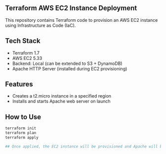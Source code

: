 ## Terraform AWS EC2 Instance Deployment
This repository contains Terraform code to provision an AWS EC2 instance using Infrastructure as Code (IaC).

## Tech Stack
- Terraform 1.7
- AWS EC2 5.33
- Backend: Local (can be extended to S3 + DynamoDB)
- Apache HTTP Server (installed during EC2 provisioning)

## Features
- Creates a t2.micro instance in a specified region
- Installs and starts Apache web server on launch

## How to Use

```bash
terraform init
terraform plan
terraform apply

## Once applied, the EC2 instance will be provisioned and Apache will be installed and running.
